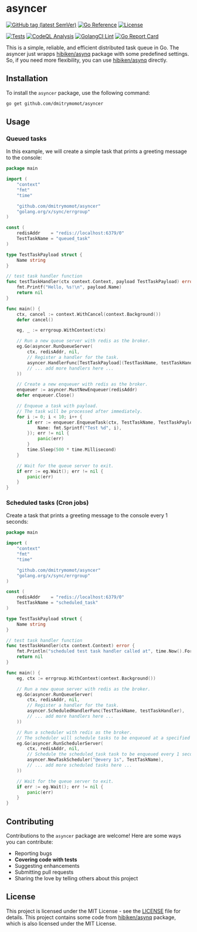 # asyncer

[![GitHub tag (latest SemVer)](https://img.shields.io/github/tag/dmitrymomot/asyncer)](https://github.com/dmitrymomot/asyncer/tags)
[![Go Reference](https://pkg.go.dev/badge/github.com/dmitrymomot/asyncer.svg)](https://pkg.go.dev/github.com/dmitrymomot/asyncer)
[![License](https://img.shields.io/github/license/dmitrymomot/asyncer)](https://github.com/dmitrymomot/asyncer/blob/main/LICENSE)


[![Tests](https://github.com/dmitrymomot/asyncer/actions/workflows/tests.yml/badge.svg)](https://github.com/dmitrymomot/asyncer/actions/workflows/tests.yml)
[![CodeQL Analysis](https://github.com/dmitrymomot/asyncer/actions/workflows/codeql-analysis.yml/badge.svg)](https://github.com/dmitrymomot/asyncer/actions/workflows/codeql-analysis.yml)
[![GolangCI Lint](https://github.com/dmitrymomot/asyncer/actions/workflows/golangci-lint.yml/badge.svg)](https://github.com/dmitrymomot/asyncer/actions/workflows/golangci-lint.yml)
[![Go Report Card](https://goreportcard.com/badge/github.com/dmitrymomot/asyncer)](https://goreportcard.com/report/github.com/dmitrymomot/asyncer)

This is a simple, reliable, and efficient distributed task queue in Go.
The asyncer just wrapps [hibiken/asynq](https://github.com/hibiken/asynq) package with some predefined settings. So, if you need more flexibility, you can use [hibiken/asynq](https://github.com/hibiken/asynq) directly.

## Installation

To install the `asyncer` package, use the following command:

```bash
go get github.com/dmitrymomot/asyncer
```

## Usage

### Queued tasks

In this example, we will create a simple task that prints a greeting message to the console:

```go
package main

import (
	"context"
	"fmt"
	"time"

	"github.com/dmitrymomot/asyncer"
	"golang.org/x/sync/errgroup"
)

const (
	redisAddr    = "redis://localhost:6379/0"
	TestTaskName = "queued_task"
)

type TestTaskPayload struct {
	Name string
}

// test task handler function
func testTaskHandler(ctx context.Context, payload TestTaskPayload) error {
	fmt.Printf("Hello, %s!\n", payload.Name)
	return nil
}

func main() {
	ctx, cancel := context.WithCancel(context.Background())
	defer cancel()

	eg, _ := errgroup.WithContext(ctx)

	// Run a new queue server with redis as the broker.
	eg.Go(asyncer.RunQueueServer(
		ctx, redisAddr, nil,
		// Register a handler for the task.
		asyncer.HandlerFunc[TestTaskPayload](TestTaskName, testTaskHandler),
		// ... add more handlers here ...
	))

	// Create a new enqueuer with redis as the broker.
	enqueuer := asyncer.MustNewEnqueuer(redisAddr)
	defer enqueuer.Close()

	// Enqueue a task with payload.
	// The task will be processed after immediately.
	for i := 0; i < 10; i++ {
		if err := enqueuer.EnqueueTask(ctx, TestTaskName, TestTaskPayload{
			Name: fmt.Sprintf("Test %d", i),
		}); err != nil {
			panic(err)
		}
		time.Sleep(500 * time.Millisecond)
	}

	// Wait for the queue server to exit.
	if err := eg.Wait(); err != nil {
		panic(err)
	}
}
```

### Scheduled tasks (Cron jobs)

Create a task that prints a greeting message to the console every 1 seconds:

```go
package main

import (
	"context"
	"fmt"
	"time"

	"github.com/dmitrymomot/asyncer"
	"golang.org/x/sync/errgroup"
)

const (
	redisAddr    = "redis://localhost:6379/0"
	TestTaskName = "scheduled_task"
)

type TestTaskPayload struct {
	Name string
}

// test task handler function
func testTaskHandler(ctx context.Context) error {
	fmt.Println("scheduled test task handler called at", time.Now().Format(time.RFC3339))
	return nil
}

func main() {
	eg, ctx := errgroup.WithContext(context.Background())

	// Run a new queue server with redis as the broker.
	eg.Go(asyncer.RunQueueServer(
		ctx, redisAddr, nil,
		// Register a handler for the task.
		asyncer.ScheduledHandlerFunc(TestTaskName, testTaskHandler),
		// ... add more handlers here ...
	))

	// Run a scheduler with redis as the broker.
	// The scheduler will schedule tasks to be enqueued at a specified time.
	eg.Go(asyncer.RunSchedulerServer(
		ctx, redisAddr, nil,
		// Schedule the scheduled_task task to be enqueued every 1 seconds.
		asyncer.NewTaskScheduler("@every 1s", TestTaskName),
		// ... add more scheduled tasks here ...
	))

	// Wait for the queue server to exit.
	if err := eg.Wait(); err != nil {
		panic(err)
	}
}
```

## Contributing

Contributions to the `asyncer` package are welcome! Here are some ways you can contribute:

- Reporting bugs
- **Covering code with tests**
- Suggesting enhancements
- Submitting pull requests
- Sharing the love by telling others about this project

## License

This project is licensed under the MIT License - see the [LICENSE](https://github.com/dmitrymomot/asyncer/tree/main/LICENSE) file for details. This project contains some code from [hibiken/asynq](https://github.com/hibiken/asynq) package, which is also licensed under the MIT License.